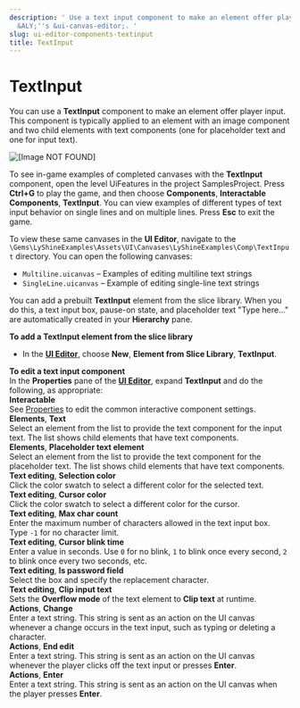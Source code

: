 ```yaml
---
description: ' Use a text input component to make an element offer player input in
  &ALY;''s &ui-canvas-editor;. '
slug: ui-editor-components-textinput
title: TextInput
---
```

# TextInput<a name="ui-editor-components-textinput"></a>

You can use a **TextInput** component to make an element offer player input\. This component is typically applied to an element with an image component and two child elements with text components \(one for placeholder text and one for input text\)\.

![\[Image NOT FOUND\]](/images/userguide/game_ui_editor/ui-editor-components-textinput.png)

To see in\-game examples of completed canvases with the **TextInput** component, open the level UiFeatures in the project SamplesProject\. Press **Ctrl\+G** to play the game, and then choose **Components**, **Interactable Components**, **TextInput**\. You can view examples of different types of text input behavior on single lines and on multiple lines\. Press **Esc** to exit the game\.

To view these same canvases in the **UI Editor**, navigate to the `\Gems\LyShineExamples\Assets\UI\Canvases\LyShineExamples\Comp\TextInput` directory\. You can open the following canvases:
+ `Multiline.uicanvas` – Examples of editing multiline text strings
+ `SingleLine.uicanvas` – Example of editing single\-line text strings

You can add a prebuilt **TextInput** element from the slice library\. When you do this, a text input box, pause\-on state, and placeholder text "Type here\.\.\." are automatically created in your **Hierarchy** pane\.

**To add a TextInput element from the slice library**
+ In the [**UI Editor**](ui-editor-using.md), choose **New**, **Element from Slice Library**, **TextInput**\.

**To edit a text input component**  
In the **Properties** pane of the [**UI Editor**](ui-editor-using.md), expand **TextInput** and do the following, as appropriate:    
**Interactable**  
See [Properties](ui-editor-components-interactive-properties.md) to edit the common interactive component settings\.  
**Elements**, **Text**  
Select an element from the list to provide the text component for the input text\. The list shows child elements that have text components\.   
**Elements**, **Placeholder text element**  
Select an element from the list to provide the text component for the placeholder text\. The list shows child elements that have text components\.   
**Text editing**, **Selection color**  
Click the color swatch to select a different color for the selected text\.  
**Text editing**, **Cursor color**  
Click the color swatch to select a different color for the cursor\.  
**Text editing**, **Max char count**  
Enter the maximum number of characters allowed in the text input box\. Type `-1` for no character limit\.  
**Text editing**, **Cursor blink time**  
Enter a value in seconds\. Use `0` for no blink, `1` to blink once every second, `2` to blink once every two seconds, etc\.  
**Text editing**, **Is password field**  
Select the box and specify the replacement character\.  
**Text editing**, **Clip input text**  
Sets the **Overflow mode** of the text element to **Clip text** at runtime\.  
**Actions**, **Change**  
Enter a text string\. This string is sent as an action on the UI canvas whenever a change occurs in the text input, such as typing or deleting a character\.   
**Actions**, **End edit**  
Enter a text string\. This string is sent as an action on the UI canvas whenever the player clicks off the text input or presses **Enter**\.   
**Actions**, **Enter**  
Enter a text string\. This string is sent as an action on the UI canvas when the player presses **Enter**\. 